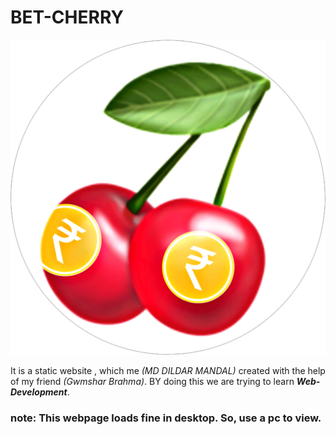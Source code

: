 # BET-CHERRY
<img src="img/bet-ico.png"/>

It is a static website , which me *(MD DILDAR MANDAL)* created with the help of my friend *(Gwmshar Brahma)*.
BY doing this we are trying to learn ***Web-Development***.
### note: This webpage loads fine in desktop. So, use a pc to view.
